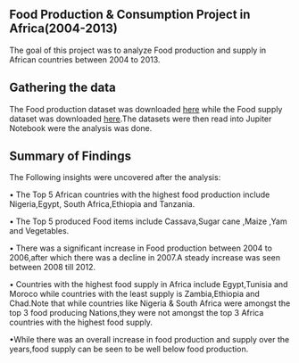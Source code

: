 ## Food Production & Consumption Project in Africa(2004-2013)
The goal of this project was to analyze Food production and supply in African countries between 2004 to 2013.
## Gathering the data
The Food production dataset was downloaded [here](https://www.wolframcloud.com/obj/mar/Hamoye/Session%202/Data/Africa%20Food%20Production%20(2004%20-%202013).csv) while the Food supply dataset was downloaded [here](https://www.wolframcloud.com/obj/mar/Hamoye/Session%202/Data/Africa%20Food%20Supply%20(2004%20-%202013).csv).The datasets were then read into Jupiter Notebook were the analysis was done.
## Summary of Findings  
The Following insights were uncovered after the analysis:

•	The Top 5 African countries with the highest food production include Nigeria,Egypt, South Africa,Ethiopia and Tanzania.

•	The Top 5 produced Food items include Cassava,Sugar cane ,Maize ,Yam and Vegetables.

•	There was a significant increase in Food production between 2004 to 2006,after which there was a decline in 2007.A steady increase was seen between 2008 till 2012.

•	Countries with the highest food supply in Africa include Egypt,Tunisia and Moroco while countries with the least supply is Zambia,Ethiopia and Chad.Note that while countries like Nigeria & South Africa were amongst the top 3 food producing Nations,they were not amongst the top 3 Africa countries with the highest food supply.

•While there was an overall increase in food production and supply over the years,food supply can be seen to be well below food production.
